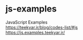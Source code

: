 # js-examples
JavaScript Examples<br>
https://teekyar.ir/blog/codes-list/#js<br>
https://js.examples.teekyar.ir/

